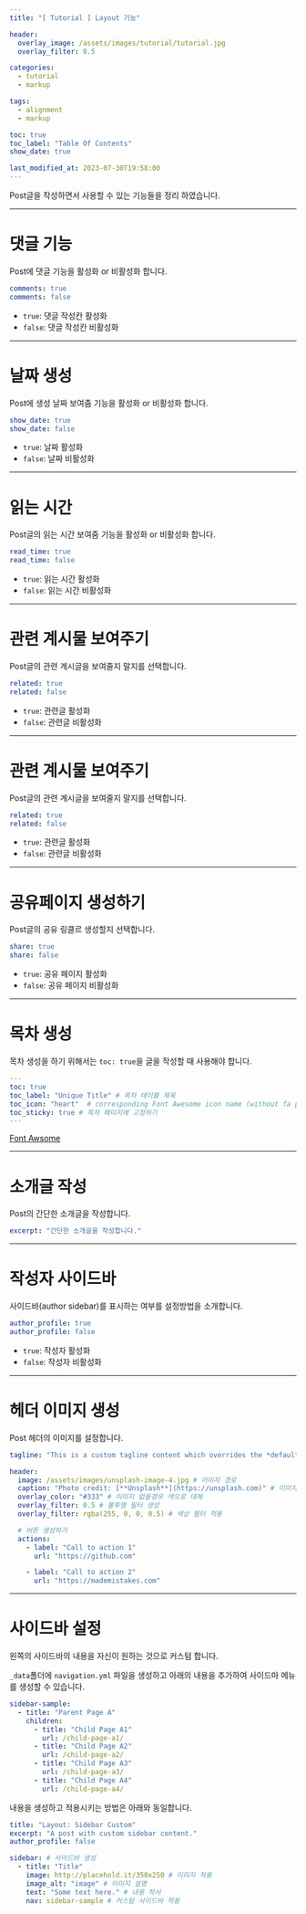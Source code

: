 ```yaml
---
title: "[ Tutorial ] Layout 기능"

header:
  overlay_image: /assets/images/tutorial/tutorial.jpg
  overlay_filter: 0.5

categories:
  - tutorial
  - markup

tags:
  - alignment
  - markup

toc: true
toc_label: "Table Of Contents"
show_date: true

last_modified_at: 2023-07-30T19:58:00
---
```


Post글을 작성하면서 사용할 수 있는 기능들을 정리 하였습니다.

---

# 댓글 기능
Post에 댓글 기능을 활성화 or 비활성화 합니다. 

``` yml
comments: true
comments: false
```
- `true`: 댓글 작성칸 활성화
- `false`: 댓글 작성칸 비활성화

---

# 날짜 생성
Post에 생성 날짜 보여줌 기능을 활성화 or 비활성화 합니다. 
``` yml
show_date: true
show_date: false
```
- `true`: 날짜 활성화
- `false`: 날짜 비활성화

---

# 읽는 시간
Post글의 읽는 시간 보여줌 기능을 활성화 or 비활성화 합니다. 
``` yml
read_time: true
read_time: false
```
- `true`: 읽는 시간 활성화
- `false`: 읽는 시간 비활성화

---

# 관련 계시물 보여주기
Post글의 관련 계시글을 보여줄지 말지를 선택합니다.
``` yml
related: true
related: false
```
- `true`: 관련글 활성화
- `false`: 관련글 비활성화

---

# 관련 계시물 보여주기
Post글의 관련 계시글을 보여줄지 말지를 선택합니다.
``` yml
related: true
related: false
```
- `true`: 관련글 활성화
- `false`: 관련글 비활성화

---

# 공유페이지 생성하기
Post글의 공유 링클르 생성할지 선택합니다.
``` yml
share: true
share: false
```
- `true`: 공유 페이지 활성화
- `false`: 공유 페이지 비활성화

---

# 목차 생성
목차 생성을 하기 위해서는 `toc: true`을 글을 작성할 때 사용해야 합니다.

```yaml
---
toc: true
toc_label: "Unique Title" # 목차 테이블 제목
toc_icon: "heart"  # corresponding Font Awesome icon name (without fa prefix)
toc_sticky: true # 목차 페이지에 고정하기
---
```
[Font Awsome](https://fontawesome.com/icons)

---

# 소개글 작성
Post의 간단한 소개글을 작성합니다. 

``` yml
excerpt: "간단한 소개글을 작성합니다."
```

---

# 작성자 사이드바
사이드바(author sidebar)를 표시하는 여부를 설정방법을 소개합니다.

``` yml
author_profile: true
author_profile: false
```
- `true`: 작성자 활성화
- `false`: 작성자 비활성화

---

# 헤더 이미지 생성
Post 헤더의 이미지를 설정합니다.

``` yml
tagline: "This is a custom tagline content which overrides the *default* page excerpt." # 이미지 위에 올라가는 설명 글

header:
  image: /assets/images/unsplash-image-4.jpg # 이미지 경로
  caption: "Photo credit: [**Unsplash**](https://unsplash.com)" # 이미지 설명
  overlay_color: "#333" # 이미지 없을경우 색으로 대체
  overlay_filter: 0.5 # 불투명 필터 생성
  overlay_filter: rgba(255, 0, 0, 0.5) # 색상 필터 적용

  # 버튼 생성하기
  actions:
    - label: "Call to action 1"
      url: "https://github.com"

    - label: "Call to action 2"
      url: "https://mademistakes.com"
```

---

# 사이드바 설정
왼쪽의 사이드바의 내용을 자신이 원하는 것으로 커스텀 합니다.

`_data`폴더에 `navigation.yml` 파일을 생성하고 아래의 내용을 추가하여 사이드마 메뉴를 생성할 수 있습니다.
``` yml
sidebar-sample:
  - title: "Parent Page A"
    children:
      - title: "Child Page A1"
        url: /child-page-a1/
      - title: "Child Page A2"
        url: /child-page-a2/
      - title: "Child Page A3"
        url: /child-page-a3/
      - title: "Child Page A4"
        url: /child-page-a4/
```

내용을 생성하고 적용시키는 방법은 아래와 동일합니다.

``` yml
title: "Layout: Sidebar Custom"
excerpt: "A post with custom sidebar content."
author_profile: false

sidebar: # 사이드바 생성
  - title: "Title"
    image: http://placehold.it/350x250 # 이미지 적용
    image_alt: "image" # 이미지 설명
    text: "Some text here." # 내용 작서 
    nav: sidebar-sample # 커스텀 사이드바 적용
```